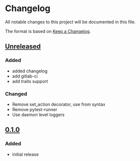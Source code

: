 # Changelog
All notable changes to this project will be documented in this file.

The format is based on [Keep a Changelog](https://keepachangelog.com/).

## [Unreleased]

### Added
- added changelog
- add gitlab-ci
- add traits support

### Changed
- Remove set_action decorator, use from syntax
- Remove pytest-runner
- Use daemon level loggers

## [0.1.0]

### Added
- initial release

[Unreleased]: https://gitlab.com/yaq/yaqd-horiba/-/compare/v0.1.0...master
[0.1.0]: https://gitlab.com/yaq/yaqd-horiba/-/tags/v0.1.0
